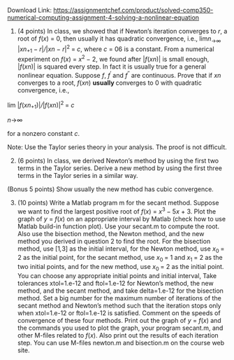 Download Link: https://assignmentchef.com/product/solved-comp350-numerical-computing-assignment-4-solving-a-nonlinear-equation
<br>
<ol>

 <li>(4 points) In class, we showed that if Newton’s iteration converges to <em>r</em>, a root of <em>f</em>(<em>x</em>) = 0, then usually it has quadratic convergence, i.e., lim<em>n</em><sub>→∞ </sub>|<em>x</em><em>n</em><sub>+1 </sub>− <em>r</em>|<em>/</em>|<em>x</em><em>n </em>− <em>r</em>|<sup>2 </sup>= <em>c</em>, where <em>c </em>= 06 is a constant. From a numerical experiment on <em>f</em>(<em>x</em>) = <em>x</em><sup>2 </sup>− 2, we found after |<em>f</em>(<em>x</em><em>n</em>)| is small enough, |<em>f</em>(<em>x</em><em>n</em>)| is squared every step. In fact it is usually true for a general nonlinear equation. Suppose <em>f</em>, <em>f</em><sup>′ </sup>and <em>f</em><sup>′′ </sup>are continuous. Prove that if <em>x</em><em>n </em>converges to a root, <em>f</em>(<em>x</em><em>n</em>) <strong>usually </strong>converges to 0 with quadratic convergence, i.e.,</li>

</ol>

lim |<em>f</em>(<em>x</em><em>n</em><sub>+1</sub>)|<em>/</em>|<em>f</em>(<em>x</em><em>n</em>)|<sup>2 </sup>= <em>c</em>

<em>n</em>→∞

for a nonzero constant <em>c</em>.

Note: Use the Taylor series theory in your analysis. The proof is not difficult.

<ol start="2">

 <li>(6 points) In class, we derived Newton’s method by using the first two terms in the Taylor series. Derive a new method by using the first three terms in the Taylor series in a similar way.</li>

</ol>

(Bonus 5 points) Show usually the new method has cubic convergence.

<ol start="3">

 <li>(10 points) Write a Matlab program m for the secant method. Suppose we want to find the largest positive root of <em>f</em>(<em>x</em>) = <em>x</em><sup>3 </sup>− 5<em>x </em>+ 3. Plot the graph of <em>y </em>= <em>f</em>(<em>x</em>) on an appropriate interval by Matlab (check how to use Matlab build-in function plot). Use your secant.m to compute the root. Also use the bisection method, the Newton method, and the new method you derived in question 2 to find the root. For the bisection method, use [1<em>,</em>3] as the initial interval, for the Newton method, use <em>x</em><sub>0 </sub>= 2 as the initial point, for the secant method, use <em>x</em><sub>0 </sub>= 1 and <em>x</em><sub>1 </sub>= 2 as the two initial points, and for the new method, use <em>x</em><sub>0 </sub>= 2 as the initial point. You can choose any appropriate initial points and initial interval, Take tolerances xtol=1.e-12 and ftol=1.e-12 for Newton’s method, the new method, and the secant method, and take delta=1.e-12 for the bisection method. Set a big number for the maximum number of iterations of the secant method and Newton’s method such that the iteration stops only when xtol=1.e-12 or ftol=1.e-12 is satisfied. Comment on the speeds of convergence of these four methods. Print out the graph of <em>y </em>= <em>f</em>(<em>x</em>) and the commands you used to plot the graph, your program secant.m, and other M-files related to <em>f</em>(<em>x</em>). Also print out the results of each iteration step. You can use M-files newton.m and bisection.m on the course web site.</li>

</ol>
